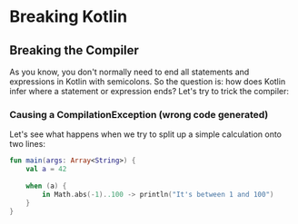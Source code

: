 # Breaking Kotlin



## Breaking the Compiler

As you know, you don't normally need to end all statements and expressions in Kotlin with semicolons. So the question is: how does Kotlin infer where a statement or expression ends? Let's try to trick the compiler:

### Causing a CompilationException (wrong code generated)

Let's see what happens when we try to split up a simple calculation onto two lines:

```kotlin runnable
fun main(args: Array<String>) {
    val a = 42
    
    when (a) {
        in Math.abs(-1)..100 -> println("It's between 1 and 100")
    }
}
```

